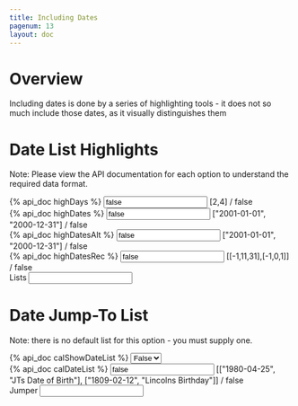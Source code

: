 ```yaml
---
title: Including Dates
pagenum: 13
layout: doc
---
```


# Overview

Including dates is done by a series of highlighting tools - it does not so much include
those dates, as it visually distinguishes them


# Date List Highlights

Note: Please view the API documentation for each option to understand the required data format.

<div class="form-group">
	<label for="cal4a">{% api_doc highDays %}</label>
	<input id="cal4a" data-link="cal4" data-opt="highDays" value="false" type="text" class="form-control demopick" placeholder='[2,4] / false'>
	<span class="help-block">[2,4] / false</span>
</div>
<div class="form-group">
	<label for="cal4b">{% api_doc highDates %}</label>
	<input id="cal4b" data-link="cal4" data-opt="highDates" value="false" type="text" class="form-control demopick" placeholder='["2001-01-01", "2000-12-31"] / false'>
	<span class="help-block">["2001-01-01", "2000-12-31"] / false</span>
</div>
<div class="form-group">
	<label for="cal4c">{% api_doc highDatesAlt %}</label>
	<input id="cal4c" data-link="cal4" data-opt="highDatesAlt" value="false" type="text" class="form-control demopick" placeholder='["2001-01-01", "2000-12-31"] / false'>
	<span class="help-block">["2001-01-01", "2000-12-31"] / false</span>
</div>
<div class="form-group">
	<label for="cal4d">{% api_doc highDatesRec %}</label>
	<input id="cal4d" data-link="cal4" data-opt="highDatesRec" value="false" type="text" class="form-control demopick" placeholder='[[-1,11,31],[-1,0,1]] / false'>
	<span class="help-block">[[-1,11,31],[-1,0,1]] / false</span>
</div>
<div class="form-group">
	<label for="cal4">Lists</label>
	<input class="form-control" type="text" id="cal4" data-role="datebox" data-options='{"mode":"calbox", "hideInput": true, "useInline":true, "useInlineAlign":"center"}'>
</div>


# Date Jump-To List

Note: there is no default list for this option - you must supply one.

<div class="form-group">
	<label for="cal1a">{% api_doc calShowDateList %}</label>
	<select id="cal1a" data-link="cal1" data-opt="calShowDateList" data-role="flipswitch" class="form-control demopick"><option value="false">False</option><option value="true">True</option></select>
</div>
<div class="form-group">
	<label for="cal1d">{% api_doc calDateList %}</label>
	<input id="cal1d" data-link="cal1" data-opt="calDateList" value="false" type="text" class="form-control demopick" placeholder='[["1980-04-25", "JTs Date of Birth"], ["1809-02-12", "Lincolns Birthday"]] / false'>
	<span class="help-block">[["1980-04-25", "JTs Date of Birth"], ["1809-02-12", "Lincolns Birthday"]] / false</span>
</div>
<div class="form-group">
	<label for="cal1">Jumper</label>
	<input type="text" id="cal1" class="form-control" data-role="datebox" data-options='{"mode":"calbox", "hideInput": true, "useInline": true, "useInlineAlign":"center"}'>
</div>
